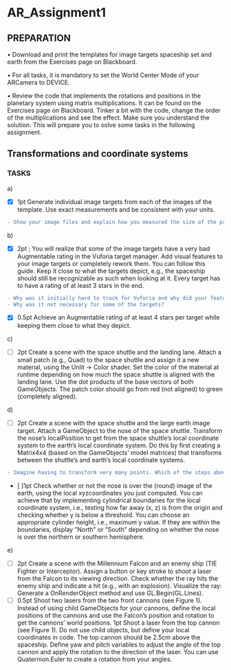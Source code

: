 # AR_Assignment1

## PREPARATION
• Download and print the templates for image targets spaceship set and earth from the Exercises page on Blackboard.

• For all tasks, it is mandatory to set the World Center Mode of your ARCamera to DEVICE.

• Review the code that implements the rotations and positions in the planetary system using matrix multiplications. It can be found on the Exercises page on Blackboard. Tinker a bit with the code, change the order of the multiplications and see the effect. Make sure you understand the solution. This will prepare you to solve some tasks in the following assignment.

## Transformations and coordinate systems
### TASKS

a) 
- [x] 1pt Generate individual image targets from each of the images of the template. Use exact
measurements and be consistent with your units.
```diff
- Show your image files and explain how you measured the size of the printouts and how these measurements relate to the image files.
```

b) 
- [x] 2pt ; You will realize that some of the image targets have a very bad Augmentable rating in the
Vuforia target manager. Add visual features to your image targets or completely rework them.
You can follow this guide. Keep it close to what the targets depict, e.g., the spaceship should
still be recognizable as such when looking at it. Every target has to have a rating of at least 3
stars in the end.
```diff
- Why was it initially hard to track for Vuforia and why did your features improve it?
- Why was it not necessary for some of the targets?
```

- [x] 0.5pt Achieve an Augmentable rating of at least 4 stars per target while keeping them close to
what they depict.

c) 
- [ ] 2pt Create a scene with the space shuttle and the landing lane. Attach a small patch (e.g.,
Quad) to the space shuttle and assign it a new material, using the Unlit → Color shader. Set the
color of the material at runtime depending on how much the space shuttle is aligned with the
landing lane. Use the dot products of the base vectors of both GameObjects. The patch color
should go from red (not aligned) to green (completely aligned).


d) 
- [ ] 2pt Create a scene with the space shuttle and the large earth image target. Attach a GameObject
to the nose of the space shuttle. Transform the nose’s localPosition to get from the
space shuttle’s local coordinate system to the earth’s local coordinate system. Do this by first
creating a Matrix4x4 (based on the GameObjects’ model matrices) that transforms between
the shuttle’s and earth’s local coordinate systems.
```diff
- Imagine having to transform very many points. Which of the steps above have to be done once per frame and which ones for each point?
```

- [ ]1pt Check whether or not the nose is over the (round) image of the earth, using the local xyzcoordinates you just computed. You can achieve that by implementing cylindrical boundaries
for the local coordinate system, i.e., testing how far away (x, z) is from the origin and checking
whether y is below a threshold. You can choose an appropriate cylinder height, i.e., maximum
y value. If they are within the boundaries, display ”North” or ”South” depending on whether
the nose is over the northern or southern hemisphere.



e) 
- [ ] 2pt Create a scene with the Millennium Falcon and an enemy ship (TIE Fighter or Interceptor).
Assign a button or key stroke to shoot a laser from the Falcon to its viewing direction. Check
whether the ray hits the enemy ship and indicate a hit (e.g., with an explosion). Visualize the
ray: Generate a OnRenderObject method and use GL.Begin(GL.Lines).
- [ ] 0.5pt Shoot two lasers from the two front cannons (see Figure 1). Instead of using child
GameObjects for your cannons, define the local positions of the cannons and use the Falcon’s
position and rotation to get the cannons’ world positions.
1pt Shoot a laser from the top cannon (see Figure 1). Do not use child objects, but define your
local coordinates in code. The top cannon should be 2.5cm above the spaceship. Define yaw
and pitch variables to adjust the angle of the top cannon and apply the rotation to the direction
of the laser. You can use Quaternion.Euler to create a rotation from your angles.